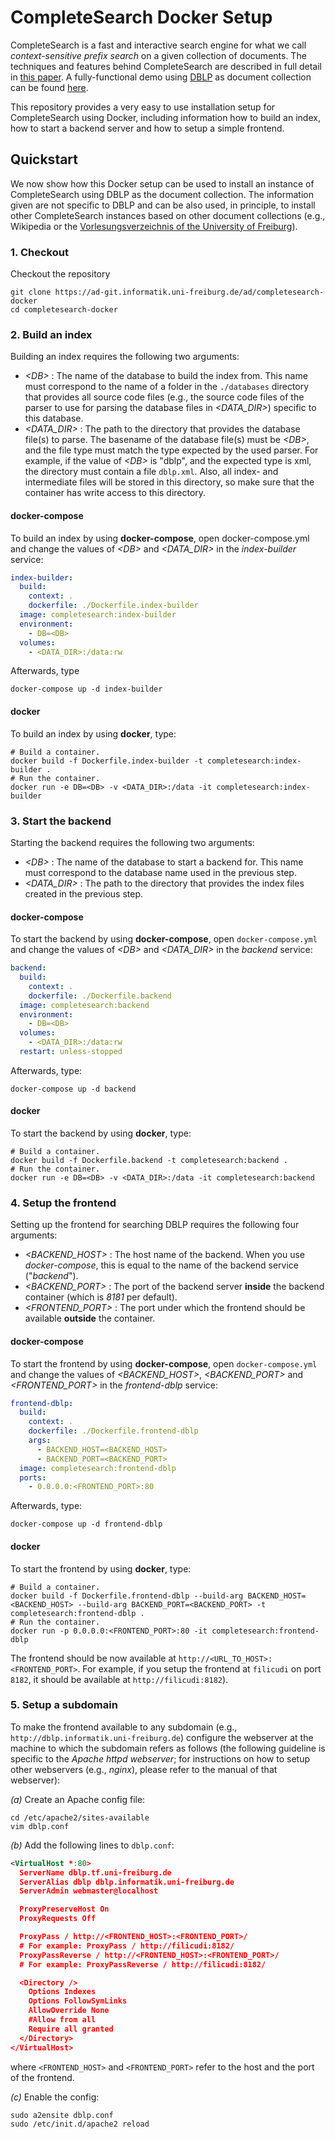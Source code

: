 # CompleteSearch Docker Setup

CompleteSearch is a fast and interactive search engine for what we call *context-sensitive prefix search* on a given collection of documents.
The techniques and features behind CompleteSearch are described in full detail in [this paper](https://pdfs.semanticscholar.org/ba12/7643fadeed05eed91b0714a5f85444e8df71.pdf).
A fully-functional demo using [DBLP](https://dblp.uni-trier.de/) as document collection can be found [here](http://dblp.informatik.uni-freiburg.de).

This repository provides a very easy to use installation setup for CompleteSearch using Docker, including information how to build an index, how to start a backend server and how to setup a simple frontend.

## Quickstart

We now show how this Docker setup can be used to install an instance of CompleteSearch using DBLP as the document collection.
The information given are not specific to DBLP and can be also used, in principle, to install other CompleteSearch instances based on other document collections (e.g., Wikipedia or the [Vorlesungsverzeichnis of the University of Freiburg](http://vvz.tf.uni-freiburg.de/)).  

### 1. Checkout
Checkout the repository

    git clone https://ad-git.informatik.uni-freiburg.de/ad/completesearch-docker
    cd completesearch-docker                                                      

### 2. Build an index

Building an index requires the following two arguments:
* *<DB\>* :
The name of the database to build the index from.
This name must correspond to the name of a folder in the `./databases` directory that provides all source code files (e.g., the source code files of the parser to use for parsing the database files in *<DATA_DIR>*) specific to this database.
* *<DATA_DIR\>* :
The path to the directory that provides the database file(s) to parse.
The basename of the database file(s) must be *<DB\>*, and the file type must match the type expected by the used parser.
For example, if the value of *<DB\>* is "dblp", and the expected type is xml, the directory must contain a file `dblp.xml`.
Also, all index- and intermediate files will be stored in this directory, so make sure that the container has write access to this directory.

#### docker-compose

To build an index by using **docker-compose**, open docker-compose.yml and change the values of *<DB\>* and *<DATA_DIR\>* in the *index-builder* service:
```yml
index-builder:
  build:
    context: .
    dockerfile: ./Dockerfile.index-builder
  image: completesearch:index-builder
  environment:
    - DB=<DB>
  volumes:
    - <DATA_DIR>:/data:rw
```
Afterwards, type

    docker-compose up -d index-builder

#### docker

To build an index by using **docker**, type:

    # Build a container.
    docker build -f Dockerfile.index-builder -t completesearch:index-builder .
    # Run the container.
    docker run -e DB=<DB> -v <DATA_DIR>:/data -it completesearch:index-builder

### 3. Start the backend

Starting the backend requires the following two arguments:
* *<DB\>* :
The name of the database to start a backend for.
This name must correspond to the database name used in the previous step.
* *<DATA_DIR\>* :
The path to the directory that provides the index files created in the previous step.

#### docker-compose
To start the backend by using **docker-compose**, open `docker-compose.yml` and change the values of *<DB\>* and *<DATA_DIR\>* in the *backend* service:

```yml
backend:
  build:
    context: .
    dockerfile: ./Dockerfile.backend
  image: completesearch:backend
  environment:
    - DB=<DB>
  volumes:
    - <DATA_DIR>:/data:rw
  restart: unless-stopped
```
Afterwards, type:

    docker-compose up -d backend

#### docker
To start the backend by using **docker**, type:

    # Build a container.
    docker build -f Dockerfile.backend -t completesearch:backend .
    # Run the container.
    docker run -e DB=<DB> -v <DATA_DIR>:/data -it completesearch:backend

### 4. Setup the frontend

Setting up the frontend for searching DBLP requires the following four arguments:
* *<BACKEND_HOST\>* :
The host name of the backend. When you use *docker-compose*, this is equal to the name of the backend service ("*backend*").
* *<BACKEND_PORT\>* :
The port of the backend server **inside** the backend container (which is *8181* per default).
* *<FRONTEND_PORT\>* :
The port under which the frontend should be available **outside** the container.

#### docker-compose
To start the frontend by using **docker-compose**, open `docker-compose.yml` and change the values of *<BACKEND_HOST\>*, *<BACKEND_PORT\>* and *<FRONTEND_PORT\>* in the *frontend-dblp* service:

```yml
frontend-dblp:
  build:
    context: .
    dockerfile: ./Dockerfile.frontend-dblp
    args:
      - BACKEND_HOST=<BACKEND_HOST>
      - BACKEND_PORT=<BACKEND_PORT>
  image: completesearch:frontend-dblp
  ports:
    - 0.0.0.0:<FRONTEND_PORT>:80
```
Afterwards, type:

    docker-compose up -d frontend-dblp

#### docker
To start the frontend by using **docker**, type:

    # Build a container.
    docker build -f Dockerfile.frontend-dblp --build-arg BACKEND_HOST=<BACKEND_HOST> --build-arg BACKEND_PORT=<BACKEND_PORT> -t completesearch:frontend-dblp .
    # Run the container.
    docker run -p 0.0.0.0:<FRONTEND_PORT>:80 -it completesearch:frontend-dblp

The frontend should be now available at `http://<URL_TO_HOST>:<FRONTEND_PORT>`. For example, if you setup the frontend at `filicudi` on port `8182`, it should be available at `http://filicudi:8182`).

### 5. Setup a subdomain

To make the frontend available to any subdomain (e.g., `http://dblp.informatik.uni-freiburg.de`) configure the webserver at the machine to which the subdomain refers as follows (the following guideline is specific to the *Apache httpd webserver*; for instructions on how to setup other webservers (e.g., *nginx*), please refer to the manual of that webserver):

*(a)* Create an Apache config file:
```
cd /etc/apache2/sites-available
vim dblp.conf
```

*(b)* Add the following lines to `dblp.conf`:

```xml
<VirtualHost *:80>
  ServerName dblp.tf.uni-freiburg.de
  ServerAlias dblp dblp.informatik.uni-freiburg.de
  ServerAdmin webmaster@localhost

  ProxyPreserveHost On
  ProxyRequests Off

  ProxyPass / http://<FRONTEND_HOST>:<FRONTEND_PORT>/
  # For example: ProxyPass / http://filicudi:8182/
  ProxyPassReverse / http://<FRONTEND_HOST>:<FRONTEND_PORT>/
  # For example: ProxyPassReverse / http://filicudi:8182/

  <Directory />
    Options Indexes
    Options FollowSymLinks
    AllowOverride None
    #Allow from all
    Require all granted
  </Directory>
</VirtualHost>
```

where `<FRONTEND_HOST>` and `<FRONTEND_PORT>` refer to the host and the port of the frontend.

*(c)* Enable the config:

```
sudo a2ensite dblp.conf
sudo /etc/init.d/apache2 reload
```
